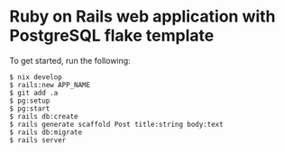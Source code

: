 # Ruby on Rails web application with PostgreSQL flake template

To get started, run the following:

```
$ nix develop
$ rails:new APP_NAME
$ git add .a
$ pg:setup
$ pg:start
$ rails db:create
$ rails generate scaffold Post title:string body:text
$ rails db:migrate
$ rails server
```
